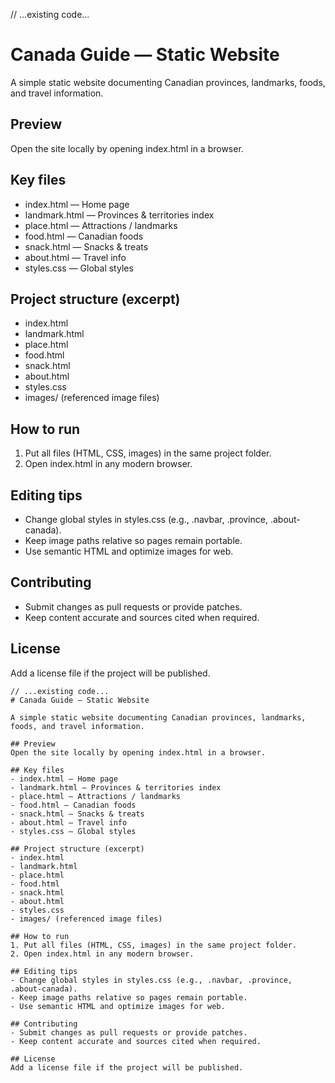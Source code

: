 // ...existing code...
# Canada Guide — Static Website

A simple static website documenting Canadian provinces, landmarks, foods, and travel information.

## Preview
Open the site locally by opening index.html in a browser.

## Key files
- index.html — Home page
- landmark.html — Provinces & territories index
- place.html — Attractions / landmarks
- food.html — Canadian foods
- snack.html — Snacks & treats
- about.html — Travel info
- styles.css — Global styles

## Project structure (excerpt)
- index.html
- landmark.html
- place.html
- food.html
- snack.html
- about.html
- styles.css
- images/ (referenced image files)

## How to run
1. Put all files (HTML, CSS, images) in the same project folder.
2. Open index.html in any modern browser.

## Editing tips
- Change global styles in styles.css (e.g., .navbar, .province, .about-canada).
- Keep image paths relative so pages remain portable.
- Use semantic HTML and optimize images for web.

## Contributing
- Submit changes as pull requests or provide patches.
- Keep content accurate and sources cited when required.

## License
Add a license file if the project will be published.
```// filepath: c:\Users\kai_k\Canada\README.md
// ...existing code...
# Canada Guide — Static Website

A simple static website documenting Canadian provinces, landmarks, foods, and travel information.

## Preview
Open the site locally by opening index.html in a browser.

## Key files
- index.html — Home page
- landmark.html — Provinces & territories index
- place.html — Attractions / landmarks
- food.html — Canadian foods
- snack.html — Snacks & treats
- about.html — Travel info
- styles.css — Global styles

## Project structure (excerpt)
- index.html
- landmark.html
- place.html
- food.html
- snack.html
- about.html
- styles.css
- images/ (referenced image files)

## How to run
1. Put all files (HTML, CSS, images) in the same project folder.
2. Open index.html in any modern browser.

## Editing tips
- Change global styles in styles.css (e.g., .navbar, .province, .about-canada).
- Keep image paths relative so pages remain portable.
- Use semantic HTML and optimize images for web.

## Contributing
- Submit changes as pull requests or provide patches.
- Keep content accurate and sources cited when required.

## License
Add a license file if the project will be published.
